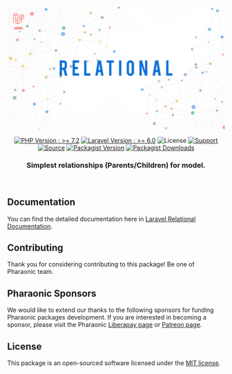 <p align="center"><a href="https://pharaonic.io" target="_blank"><img src="https://raw.githubusercontent.com/Pharaonic/logos/main/relational.jpg"></a></p>

<p align="center">
  <a href="https://php.net" target="_blank"><img src="https://img.shields.io/static/v1?label=PHP&message=%3E=7.2&color=blue&style=flat-square" alt="PHP Version : >= 7.2"></a>
  <a href="https://laravel.com" target="_blank"><img src="https://img.shields.io/static/v1?label=Laravel&message=%3E=6.0&color=F05340&style=flat-square" alt="Laravel Version : >= 6.0"></a>
  <img src="https://img.shields.io/static/v1?label=License&message=MIT&color=brightgreen&style=flat-square" alt="License">
  <a href="https://liberapay.com/Pharaonic" target="_blank"><img src="https://img.shields.io/liberapay/receives/Pharaonic?color=gold&label=Support&style=flat-square" alt="Support"></a>
  <br>
  <a href="https://packagist.org/packages/Pharaonic/laravel-relational" target="_blank"><img src="https://img.shields.io/static/v1?label=Packagist&message=pharaonic/laravel-relational&color=blue&logo=packagist&logoColor=white" alt="Source"></a>
  <a href="https://packagist.org/packages/pharaonic/laravel-relational" target="_blank"><img src="https://poser.pugx.org/pharaonic/laravel-relational/v" alt="Packagist Version"></a>
  <a href="https://packagist.org/packages/pharaonic/laravel-relational" target="_blank"><img src="https://poser.pugx.org/pharaonic/laravel-relational/downloads" alt="Packagist Downloads"></a>
</p>

<h3 align="center">Simplest relationships (Parents/Children) for model.</h3>
<br>

## Documentation

You can find the detailed documentation here in [Laravel Relational Documentation](https://pharaonic.io/package/2-laravel/3-relational).

## Contributing

Thank you for considering contributing to this package! Be one of Pharaonic team.

## Pharaonic Sponsors

We would like to extend our thanks to the following sponsors for funding Pharaonic packages development. If you are interested in becoming a sponsor, please visit the Pharaonic [Liberapay page](https://en.liberapay.com/Pharaonic) or [Patreon page](https://patreon.com/Pharaonic).

## License

This package is an open-sourced software licensed under the [MIT license](https://opensource.org/licenses/MIT).
